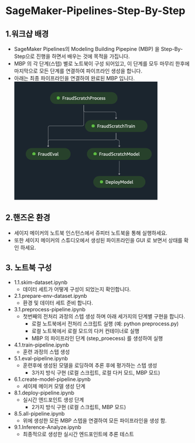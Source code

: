 # SageMaker-Pipelines-Step-By-Step

## 1.워크샵 배경
- SageMaker Pipelines의 Modeling Building Pipepine (MBP) 을 Step-By-Step으로 진행을 하면서 배우는 것에 목적을 가집니다.
- MBP 의 각 단계(스텝) 별로 노트북이 구성 되어있고, 이 단계를 모두 마무리 한후에 마지막으로 모든 단계를 연결하여 파이프라인 생성을 합니다.
- 아래는 최종 파이프라인을 연결하여 완료된 MBP 입니다.
![fraud2scratch2pipeline.png](img/fraud2scratch2pipeline.png)

## 2.핸즈온 환경
- 세이지 메이커의 노트북 인스턴스에서 쥬피터 노트북을 통해 실행하세요.
- 또한 세이지 메이커의 스튜디오에서 생성된 파이프라인을 GUI 로 보면서 상태를 확인 하세요.

## 3. 노트북 구성
- 1.1.skim-dataset.ipynb
    - 데이터 세트가 어떻게 구성이 되었는지 확인합니다.
- 2.1.prepare-env-dataset.ipynb
    - 환경 및 데이터 세트 준비 합니다.
- 3.1.preprocess-pipeline.ipynb
    - 첫번째의 전처리 과정의 스텝 생성 하며 아래 세가지의 단계별 구현을 합니다.
        - 로컬 노트북에서 전처리 스크립트 실행 (예: python preprocess.py)
        - 로컬 노트북에서 로컬 모드의 다커 컨테이너로 실행
        - MBP 의 파이프라인 단계 (step_proecess) 를 생성하여 실행
- 4.1.train-pipeline.ipynb
    - 훈련 과정의 스텝 생성
- 5.1.eval-pipeline.ipynb
    - 훈련후에 생성된 모델을 로딩하여 추론 후에 평가하는 스텝 생성
        - 3가지 방식 구현 (로컬 스크립트, 로컬 다커 모드, MBP 모드)
- 6.1.create-model-pipeline.ipynb
    - 세이제 메이커 모델 생성 단계
- 8.1.deploy-pipeline.ipynb
    - 실시간 엔드포인트 생성 단계
        - 2가지 방식 구현 (로컬 스크립트, MBP 모드)
- 8.5.all-pipeline.ipynb
    - 위에 생성한 모든 MBP 스텝을 연결하여 모든 파이프라인을 생성 함.
- 9.1.Inference-Analyze.ipynb
    - 최종적으로 생성한 실시간 엔드포인트에 추론 테스트

